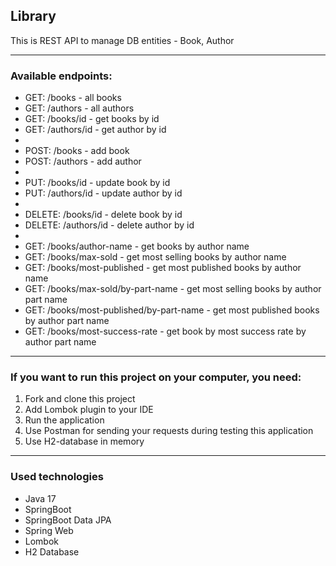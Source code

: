 ## Library

This is REST API to manage DB entities - Book, Author

- --

### Available endpoints:
- GET: /books - all books
- GET: /authors - all authors
- GET: /books/id - get books by id
- GET: /authors/id - get author by id
- 
- POST: /books - add book
- POST: /authors - add author
- 
- PUT: /books/id - update book by id
- PUT: /authors/id - update author by id
- 
- DELETE: /books/id - delete book by id
- DELETE: /authors/id - delete author by id
- 
- GET: /books/author-name - get books by author name
- GET: /books/max-sold - get most selling books by author name
- GET: /books/most-published - get most published books by author name
- GET: /books/max-sold/by-part-name - get most selling books by author part name
- GET: /books/most-published/by-part-name - get most published books by author part name
- GET: /books/most-success-rate - get book by most success rate by author part name

- --

### If you want to run this project on your computer, you need:
1. Fork and clone this project
2. Add Lombok plugin to your IDE
3. Run the application
4. Use Postman for sending your requests during testing this application
5. Use H2-database in memory
- --

### Used technologies
- Java 17
- SpringBoot
- SpringBoot Data JPA
- Spring Web
- Lombok
- H2 Database
